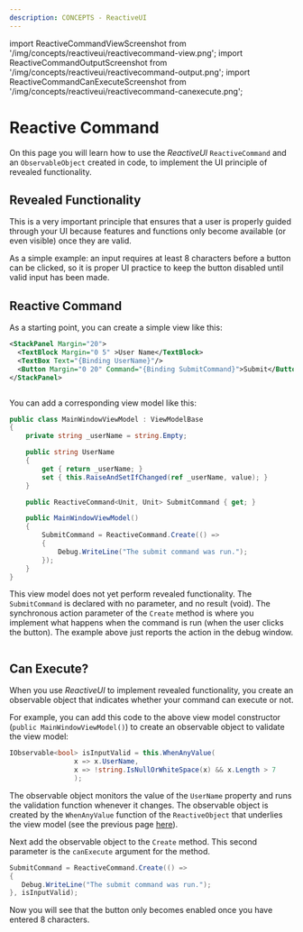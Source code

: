 ```yaml
---
description: CONCEPTS - ReactiveUI
---
```


import ReactiveCommandViewScreenshot from '/img/concepts/reactiveui/reactivecommand-view.png';
import ReactiveCommandOutputScreenshot from '/img/concepts/reactiveui/reactivecommand-output.png';
import ReactiveCommandCanExecuteScreenshot from '/img/concepts/reactiveui/reactivecommand-canexecute.png';

# Reactive Command

On this page you will learn how to use the _ReactiveUI_ `ReactiveCommand` and an `ObservableObject` created in code, to implement the UI principle of revealed functionality.

## Revealed Functionality

This is a very important principle that ensures that a user is properly guided through your UI because features and functions only become available (or even visible) once they are valid. 

As a simple example: an input requires at least 8 characters before a button can be clicked, so it is proper UI practice to keep the button disabled until valid input has been made.

## Reactive Command

As a starting point, you can create a simple view like this:

```xml
<StackPanel Margin="20">
  <TextBlock Margin="0 5" >User Name</TextBlock>
  <TextBox Text="{Binding UserName}"/>
  <Button Margin="0 20" Command="{Binding SubmitCommand}">Submit</Button>
</StackPanel>
```

<img src={ReactiveCommandViewScreenshot} alt=""/>

You can add a corresponding view model like this:

```csharp
public class MainWindowViewModel : ViewModelBase
{
    private string _userName = string.Empty;

    public string UserName
    {
        get { return _userName; }
        set { this.RaiseAndSetIfChanged(ref _userName, value); }
    }

    public ReactiveCommand<Unit, Unit> SubmitCommand { get; }

    public MainWindowViewModel()
    {
        SubmitCommand = ReactiveCommand.Create(() => 
        {
            Debug.WriteLine("The submit command was run.");
        }); 
    }
}
```

This view model does not yet perform revealed functionality. The `SubmitCommand` is declared with no parameter, and no result (void). The synchronous action parameter of the `Create` method is where you implement what happens when the command is run (when the user clicks the button). The example above just reports the action in the debug window.

<img src={ReactiveCommandOutputScreenshot} alt=""/>

## Can Execute?

When you use _ReactiveUI_ to implement revealed functionality, you create an observable object that indicates whether your command can execute or not.

For example, you can add this code to the above view model constructor (`public MainWindowViewModel()`) to create an observable object to validate the view model:

```csharp
IObservable<bool> isInputValid = this.WhenAnyValue(
                x => x.UserName,
                x => !string.IsNullOrWhiteSpace(x) && x.Length > 7
                );
```

The observable object monitors the value of the `UserName` property and runs the validation function whenever it changes. The observable object is created by the `WhenAnyValue` function of the `ReactiveObject` that underlies the view model (see the previous page [here](reactive-view-model.md)).

Next add the observable object to the `Create` method. This second parameter is the `canExecute` argument for the method.

```csharp
SubmitCommand = ReactiveCommand.Create(() => 
{
   Debug.WriteLine("The submit command was run.");
}, isInputValid); 
```

Now you will see that the button only becomes enabled once you have entered 8 characters.

<img src={ReactiveCommandCanExecuteScreenshot} alt=""/>
